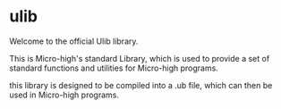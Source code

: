 # ulib
Welcome to the official Ulib library.

This is Micro-high's standard Library, which is used to provide a set of standard functions and utilities for Micro-high programs.

this library is designed to be compiled into a .ub file, which can then be used in Micro-high programs.